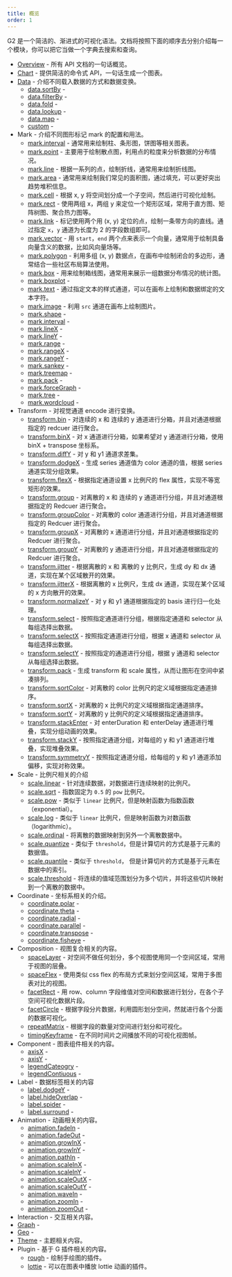 ```yaml
---
title: 概览
order: 1
---
```


G2 是一个简洁的、渐进式的可视化语法。文档将按照下面的顺序去分别介绍每一个模块，你可以把它当做一个字典去搜索和查询。

* [Overview](./overview) - 所有 API 文档的一句话概览。
* [Chart](./chart) - 提供简洁的命令式 API，一句话生成一个图表。
* [Data](./data/overview) - 介绍不同载入数据的方式和数据变换。
  * [data.sortBy](./scale/sortBy) - 
  * [data.filterBy](./scale/filterBy) - 
  * [data.fold](./scale/fold) - 
  * [data.lookup](./scale/lookup) - 
  * [data.map](./scale/map) - 
  * [custom](./scale/custom) - 
* Mark - 介绍不同图形标记 mark 的配置和用法。
  * [mark.interval](/api/mark/interval) - 通常用来绘制柱、条形图，饼图等相关图表。
  * [mark.point](/api/mark/point) - 主要用于绘制散点图，利用点的粒度来分析数据的分布情况。
  * [mark.line](/api/mark/line) - 根据一系列的点，绘制折线，通常用来绘制折线图。
  * [mark.area](/api/mark/area) - 通常用来绘制我们常见的面积图，通过填充，可以更好突出趋势堆积信息。
  * [mark.cell](/api/mark/cell) - 根据 x, y 将空间划分成一个子空间，然后进行可视化绘制。
  * [mark.rect](/api/mark/rect) - 使用两组 x，两组 y 来定位一个矩形区域，常用于直方图、矩阵树图、聚合热力图等。
  * [mark.link](/api/mark/link) - 标记使用两个用 (x, y) 定位的点，绘制一条带方向的直线。通过指定 `x`，`y` 通道为长度为 2 的字段数组即可。
  * [mark.vector](/api/mark/vector) - 用 `start`，`end` 两个点来表示一个向量，通常用于绘制具备向量含义的数据，比如风向量场等。
  * [mark.polygon](/api/mark/polygon) - 利用多组 (x, y) 数据点，在画布中绘制闭合的多边形，通常结合一些社区布局算法使用。
  * [mark.box](/api/mark/box) - 用来绘制箱线图，通常用来展示一组数据分布情况的统计图。
  * [mark.boxplot](./mark/boxplot) - 
  * [mark.text](/api/mark/text) - 通过指定文本的样式通道，可以在画布上绘制和数据绑定的文本字符。
  * [mark.image](/api/mark/image) - 利用 `src` 通道在画布上绘制图片。
  * [mark.shape](./mark/shape) - 
  * [mark.interval](./mark/interval) - 
  * [mark.lineX](./mark/lineX) - 
  * [mark.lineY](./mark/lineY) - 
  * [mark.range](./mark/range) - 
  * [mark.rangeX](./mark/rangeX) - 
  * [mark.rangeY](./mark/rangeY) - 
  * [mark.sankey](./mark/sankey) - 
  * [mark.treemap](./mark/treemap) - 
  * [mark.pack](./mark/pack) - 
  * [mark.forceGraph](./mark/forceGraph) - 
  * [mark.tree](./mark/tree) - 
  * [mark.wordcloud](./mark/wordcloud) - 
* Transform - 对视觉通道 encode 进行变换。
  * [transform.bin](./transform/bin) - 对连续的 x 和 连续的 y 通道进行分箱，并且对通道根据指定的 redcuer 进行聚合。
  * [transform.binX](./transform/binX) - 对 x 通道进行分箱，如果希望对 y 通道进行分箱，使用 binX + transpose 坐标系。
  * [transform.diffY](./transform/diffY) - 对 y 和 y1 通道求差集。
  * [transform.dodgeX](./transform/dodgeX) - 生成 series 通道值为 color 通道的值，根据 series 通道实现分组效果。
  * [transform.flexX](./transform/flexX) - 根据指定通道设置 x 比例尺的 flex 属性，实现不等宽矩形的效果。
  * [transform.group](./transform/group) - 对离散的 x 和 连续的 y 通道进行分组，并且对通道根据指定的 Redcuer 进行聚合。
  * [transform.groupColor](./transform/groupColor) - 对离散的 color 通道进行分组，并且对通道根据指定的 Redcuer 进行聚合。
  * [transform.groupX](./transform/groupX) - 对离散的 x 通道进行分组，并且对通道根据指定的 Redcuer 进行聚合。
  * [transform.groupY](./transform/groupY) - 对离散的 y 通道进行分组，并且对通道根据指定的 Redcuer 进行聚合。
  * [transform.jitter](./transform/jitter) - 根据离散的 x 和 离散的 y 比例尺，生成 dy 和 dx 通道，实现在某个区域散开的效果。
  * [transform.jitterX](./transform/jitterX) - 根据离散的 x 比例尺，生成 dx 通道，实现在某个区域的 x 方向散开的效果。
  * [transform.normalizeY](./transform/normalizeY) - 对 y 和 y1 通道根据指定的 basis 进行归一化处理。
  * [transform.select](./transform/select) - 按照指定通道进行分组，根据指定通道和 selector 从每组选择出数据。
  * [transform.selectX](./transform/selectX) - 按照指定通道进行分组，根据 x 通道和 selector 从每组选择出数据。
  * [transform.selectY](./transform/selectY) - 按照指定的通道进行分组，根据 y 通道和 selector 从每组选择出数据。
  * [transform.pack](./transform/pack) - 生成 transform 和 scale 属性，从而让图形在空间中紧凑排列。
  * [transform.sortColor](./transform/sortColor) - 对离散的 color 比例尺的定义域根据指定通道排序。
  * [transform.sortX](./transform/sortX) - 对离散的 x 比例尺的定义域根据指定通道排序。
  * [transform.sortY](./transform/sortY) - 对离散的 y 比例尺的定义域根据指定通道排序。
  * [transform.stackEnter](./transform/stackEnter) - 对 enterDuration 和 enterDelay 通道进行堆叠，实现分组动画的效果。
  * [transform.stackY](./transform/stackY) - 按照指定通道分组，对每组的 y 和 y1 通道进行堆叠，实现堆叠效果。
  * [transform.symmetryY](./transform/symmetryY) - 按照指定通道分组，给每组的 y 和 y1 通道添加偏移，实现对称效果。
* Scale - 比例尺相关的介绍
  * [scale.linear](/api/scale/linear) - 针对连续数据，对数据进行连续映射的比例尺。
  * [scale.sqrt](/api/scale/sqrt) - 指数固定为 `0.5` 的 `pow` 比例尺。
  * [scale.pow](/api/scale/pow) - 类似于 `linear` 比例尺，但是映射函数为指数函数（exponential）。
  * [scale.log](/api/scale/log) - 类似于 `linear` 比例尺，但是映射函数为对数函数（logarithmic）。
  * [scale.ordinal](/api/scale/ordinal) - 将离散的数据映射到另外一个离散数据中。
  * [scale.quantize](/api/scale/quantize) - 类似于 `threshold`，但是计算切片的方式是基于元素的数据值。
  * [scale.quantile](/api/scale/quantile) - 类似于 `threshold`， 但是计算切片的方式是基于元素在数据中的索引。
  * [scale.threshold](/api/scale/threshold) - 将连续的值域范围划分为多个切片，并将这些切片映射到一个离散的数据中。
* Coordinate - 坐标系相关的介绍。
  * [coordinate.polar](./scale/polar) - 
  * [coordinate.theta](./scale/theta) - 
  * [coordinate.radial](./scale/radial) - 
  * [coordinate.parallel](./scale/parallel) - 
  * [coordinate.transpose](./scale/transpose) - 
  * [coordinate.fisheye](./scale/fisheye) - 
* Composition - 视图复合相关的内容。
  * [spaceLayer](/api/composition/spacelayer) - 对空间不做任何划分，多个视图使用同一个空间区域，常用于视图的层叠。
  * [spaceFlex](/api/composition/spaceflex) - 使用类似 css flex 的布局方式来划分空间区域，常用于多图表对比的视图。
  * [facetRect](/api/composition/facetrect) - 用 row、column 字段维值对空间和数据进行划分，在各个子空间可视化数据片段。
  * [facetCircle](/api/composition/facetcircle) - 根据字段分片数据，利用圆形划分空间，然就进行各个分面的数据可视化。
  * [repeatMatrix](/api/composition/repeatmatrix) - 根据字段的数量对空间进行划分和可视化。
  * [timingKeyframe](/api/composition/timingkeyframe) - 在不同时间片之间播放不同的可视化视图帧。
* Component - 图表组件相关的内容。
  * [axisX](./scale/axisX) - 
  * [axisY](./scale/axisY) - 
  * [legendCateogry](./scale/legendCateogry) - 
  * [legendContiuous](./scale/legendContiuous) - 
* Label - 数据标签相关的内容
  * [label.dodgeY](./scale/dodgeY) - 
  * [label.hideOverlap](./scale/hideOverlap) - 
  * [label.spider](./scale/spider) - 
  * [label.surround](./scale/surround) - 
* Animation - 动画相关的内容。
  * [animation.fadeIn](./scale/fadeIn) - 
  * [animation.fadeOut](./scale/fadeOut) - 
  * [animation.growInX](./scale/growInX) - 
  * [animation.growInY](./scale/growInY) - 
  * [animation.pathIn](./scale/pathIn) - 
  * [animation.scaleInX](./scale/scaleInX) - 
  * [animation.scaleInY](./scale/scaleInY) - 
  * [animation.scaleOutX](./scale/scaleOutX) - 
  * [animation.scaleOutY](./scale/scaleOutY) - 
  * [animation.waveIn](./scale/waveIn) - 
  * [animation.zoomIn](./scale/zoomIn) - 
  * [animation.zoomOut](./scale/zoomOut) - 
* Interaction - 交互相关内容。
* [Graph]() - 
* [Geo]() - 
* [Theme](./theme) - 主题相关内容。
* Plugin - 基于 G 插件相关的内容。
  * [rough](/api/plugin/rough) - 绘制手绘图的插件。
  * [lottie](/api/plugin/lottie) - 可以在图表中播放 lottie 动画的插件。